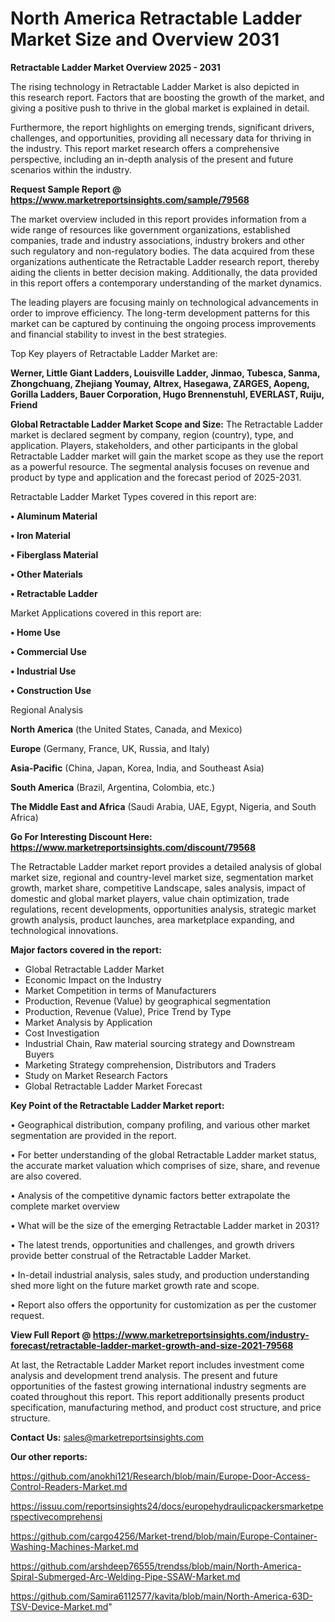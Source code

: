 # North America Retractable Ladder Market Size and Overview 2031

<Strong> Retractable Ladder Market Overview 2025 - 2031</strong>

The rising technology in Retractable Ladder Market is also depicted in this research report. Factors that are boosting the growth of the market, and giving a positive push to thrive in the global market is explained in detail.

Furthermore, the report highlights on emerging trends, significant drivers, challenges, and opportunities, providing all necessary data for thriving in the industry. This report market research offers a comprehensive perspective, including an in-depth analysis of the present and future scenarios within the industry.

<strong>Request Sample Report @ <a href=https://www.marketreportsinsights.com/sample/79568>https://www.marketreportsinsights.com/sample/79568</a></strong>

The market overview included in this report provides information from a wide range of resources like government organizations, established companies, trade and industry associations, industry brokers and other such regulatory and non-regulatory bodies. The data acquired from these organizations authenticate the Retractable Ladder research report, thereby aiding the clients in better decision making. Additionally, the data provided in this report offers a contemporary understanding of the market dynamics.

The leading players are focusing mainly on technological advancements in order to improve efficiency. The long-term development patterns for this market can be captured by continuing the ongoing process improvements and financial stability to invest in the best strategies.

Top Key players of Retractable Ladder Market are:

<strong>Werner, Little Giant Ladders, Louisville Ladder, Jinmao, Tubesca, Sanma, Zhongchuang, Zhejiang Youmay, Altrex, Hasegawa, ZARGES, Aopeng, Gorilla Ladders, Bauer Corporation, Hugo Brennenstuhl, EVERLAST, Ruiju, Friend</strong>

<strong><b>Global Retractable Ladder Market Scope and Size:</b></strong>
The Retractable Ladder market is declared segment by company, region (country), type, and application. Players, stakeholders, and other participants in the global Retractable Ladder market will gain the market scope as they use the report as a powerful resource. The segmental analysis focuses on revenue and product by type and application and the forecast period of 2025-2031.

Retractable Ladder Market Types covered in this report are:

<strong>• Aluminum Material

• Iron Material

• Fiberglass Material

• Other Materials

• Retractable Ladder</strong>

Market Applications covered in this report are:

<strong>• Home Use

• Commercial Use

• Industrial Use

• Construction Use</strong> 

Regional Analysis

<strong>North America</strong> (the United States, Canada, and Mexico)

<strong>Europe</strong> (Germany, France, UK, Russia, and Italy)

<strong>Asia-Pacific</strong> (China, Japan, Korea, India, and Southeast Asia)

<strong>South America</strong> (Brazil, Argentina, Colombia, etc.)

<strong>The Middle East and Africa</strong> (Saudi Arabia, UAE, Egypt, Nigeria, and South Africa)

<strong>Go For Interesting Discount Here: <a href=https://www.marketreportsinsights.com/discount/79568>https://www.marketreportsinsights.com/discount/79568</a></strong>

The Retractable Ladder market report provides a detailed analysis of global market size, regional and country-level market size, segmentation market growth, market share, competitive Landscape, sales analysis, impact of domestic and global market players, value chain optimization, trade regulations, recent developments, opportunities analysis, strategic market growth analysis, product launches, area marketplace expanding, and technological innovations.

<strong><b>Major factors covered in the report:</b></strong>
<ul>
  <li>Global Retractable Ladder Market </li>
  <li>Economic Impact on the Industry</li>
  <li>Market Competition in terms of Manufacturers</li>
  <li>Production, Revenue (Value) by geographical segmentation</li>
  <li>Production, Revenue (Value), Price Trend by Type</li>
  <li>Market Analysis by Application</li>
  <li>Cost Investigation</li>
  <li>Industrial Chain, Raw material sourcing strategy and Downstream Buyers</li>
  <li>Marketing Strategy comprehension, Distributors and Traders</li>
  <li>Study on Market Research Factors</li>
  <li>Global Retractable Ladder Market Forecast</li>
</ul>

<strong><b>Key Point of the Retractable Ladder Market report:</b></strong>

• Geographical distribution, company profiling, and various other market segmentation are provided in the report.

• For better understanding of the global Retractable Ladder market status, the accurate market valuation which comprises of size, share, and revenue are also covered.

• Analysis of the competitive dynamic factors better extrapolate the complete market overview

• What will be the size of the emerging Retractable Ladder market in 2031?

• The latest trends, opportunities and challenges, and growth drivers provide better construal of the Retractable Ladder Market.

• In-detail industrial analysis, sales study, and production understanding shed more light on the future market growth rate and scope.

• Report also offers the opportunity for customization as per the customer request.

<strong><b>View Full Report @ <a href=https://www.marketreportsinsights.com/industry-forecast/retractable-ladder-market-growth-and-size-2021-79568>https://www.marketreportsinsights.com/industry-forecast/retractable-ladder-market-growth-and-size-2021-79568</a></b></strong>


At last, the Retractable Ladder Market report includes investment come analysis and development trend analysis. The present and future opportunities of the fastest growing international industry segments are coated throughout this report. This report additionally presents product specification, manufacturing method, and product cost structure, and price structure.

<strong>Contact Us:</strong>
sales@marketreportsinsights.com

<strong>Our other reports:</strong>

<a href=https://github.com/anokhi121/Research/blob/main/Europe-Door-Access-Control-Readers-Market.md>https://github.com/anokhi121/Research/blob/main/Europe-Door-Access-Control-Readers-Market.md</a>

<a href=https://issuu.com/reportsinsights24/docs/europehydraulicpackersmarketperspectivecomprehensi>https://issuu.com/reportsinsights24/docs/europehydraulicpackersmarketperspectivecomprehensi</a>

<a href=https://github.com/cargo4256/Market-trend/blob/main/Europe-Container-Washing-Machines-Market.md>https://github.com/cargo4256/Market-trend/blob/main/Europe-Container-Washing-Machines-Market.md</a>

<a href=https://github.com/arshdeep76555/trendss/blob/main/North-America-Spiral-Submerged-Arc-Welding-Pipe-SSAW-Market.md>https://github.com/arshdeep76555/trendss/blob/main/North-America-Spiral-Submerged-Arc-Welding-Pipe-SSAW-Market.md</a>

<a href=https://github.com/Samira6112577/kavita/blob/main/North-America-63D-TSV-Device-Market.md>https://github.com/Samira6112577/kavita/blob/main/North-America-63D-TSV-Device-Market.md</a>"
